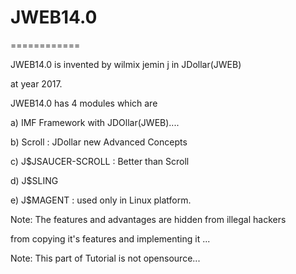 # JWEB14.0
============




JWEB14.0  is  invented  by  wilmix  jemin  j  in JDollar(JWEB)

at  year  2017.



JWEB14.0   has    4 modules  which  are


a)  IMF Framework  with  JDOllar(JWEB)....


b)  Scroll  : JDollar new Advanced  Concepts 


c)  J$JSAUCER-SCROLL  : Better  than Scroll


d) J$SLING 

e) J$MAGENT :  used  only  in  Linux platform.


Note:  The  features   and  advantages  are   hidden  from  illegal  hackers

from   copying  it's  features  and  implementing  it ...

Note:  This  part  of   Tutorial  is  not  opensource...
